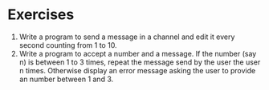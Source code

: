 # Exercises

1. Write a program to send a message in a channel and edit it every second counting from 1 to 10. 
2. Write a program to accept a number and a message. If the number \(say n\) is between 1 to 3 times, repeat the message send by the user the user n times. Otherwise display an error message asking the user to provide an number between 1 and 3.

